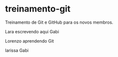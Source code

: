 # treinamento-git
Treinamento de Git e GitHub para os novos membros.

Lara escrevendo aqui
Gabi

Lorenzo aprendendo Git

larissa
Gabi